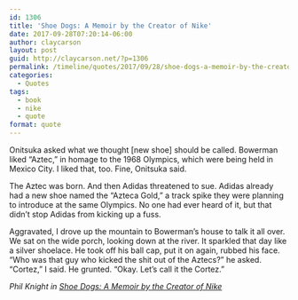 ```yaml
---
id: 1306
title: 'Shoe Dogs: A Memoir by the Creator of Nike'
date: 2017-09-28T07:20:14-06:00
author: claycarson
layout: post
guid: http://claycarson.net/?p=1306
permalink: /timeline/quotes/2017/09/28/shoe-dogs-a-memoir-by-the-creator-of-nike/
categories:
  - Quotes
tags:
  - book
  - nike
  - quote
format: quote
---
```

<p class="handwriting">
Onitsuka asked what we thought [new shoe] should be called. Bowerman liked “Aztec,” in homage to the 1968 Olympics, which were being held in Mexico City. I liked that, too. Fine, Onitsuka said.</p>
<p class="handwriting">
The Aztec was born. And then Adidas threatened to sue. Adidas already had a new shoe named the “Azteca Gold,” a track spike they were planning to introduce at the same Olympics. No one had ever heard of it, but that didn’t stop Adidas from kicking up a fuss.
</p>
<p class="handwriting">
Aggravated, I drove up the mountain to Bowerman’s house to talk it all over. We sat on the wide porch, looking down at the river. It sparkled that day like a silver shoelace. He took off his ball cap, put it on again, rubbed his face. “Who was that guy who kicked the shit out of the Aztecs?” he asked. “Cortez,” I said. He grunted. “Okay. Let’s call it the Cortez.”
</p>
<p class="handwriting">
<cite>Phil Knight in <a href="https://www.amazon.com/Shoe-Dog-Memoir-Creator-Nike-ebook/dp/B0176M1A44/ref=tmm_kin_swatch_0?_encoding=UTF8&amp;qid=&amp;sr=">Shoe Dogs: A Memoir by the Creator of Nike</a>
</cite>
</p>